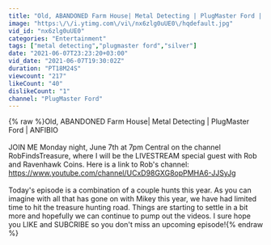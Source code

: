 ```yaml
---
title: "Old, ABANDONED Farm House| Metal Detecting | PlugMaster Ford | ANFIBIO"
image: "https:\/\/i.ytimg.com\/vi\/nx6zlg0uUE0\/hqdefault.jpg"
vid_id: "nx6zlg0uUE0"
categories: "Entertainment"
tags: ["metal detecting","plugmaster ford","silver"]
date: "2021-06-07T23:23:20+03:00"
vid_date: "2021-06-07T19:30:02Z"
duration: "PT18M24S"
viewcount: "217"
likeCount: "40"
dislikeCount: "1"
channel: "PlugMaster Ford"
---
```

{% raw %}Old, ABANDONED Farm House| Metal Detecting | PlugMaster Ford | ANFIBIO<br /><br />JOIN ME Monday night, June 7th at 7pm Central on the channel RobFindsTreasure, where I will be the LIVESTREAM special guest with Rob and Ravenhawk Coins.  Here is a link to Rob's channel: <a rel="nofollow" target="blank" href="https://www.youtube.com/channel/UCxD98GXG8opPMHA6-JJSyJg">https://www.youtube.com/channel/UCxD98GXG8opPMHA6-JJSyJg</a><br /><br />Today's episode is a combination of a couple hunts this year.  As you can imagine with all that has gone on with Mikey this year, we have had limited time to hit the treasure hunting road.  Things are starting to settle in a bit more and hopefully we can continue to pump out the videos.  I sure hope you LIKE and SUBCRIBE so you don't miss an upcoming episode!{% endraw %}
